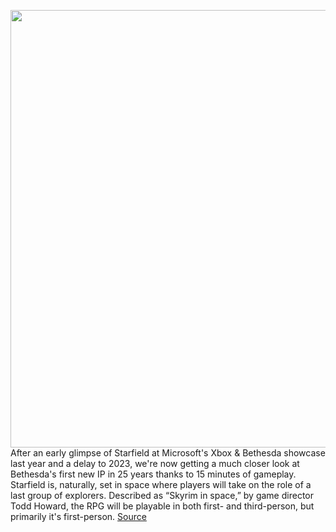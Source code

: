 <img src='https://cdn.vox-cdn.com/thumbor/-fDwE4Yqc1VZ5fRVM6zR_xcSzKc=/0x0:1426x798/1200x0/filters:focal(0x0:1426x798):no_upscale()/cdn.vox-cdn.com/uploads/chorus_asset/file/23622704/AgvR7RQ.png' width='700px' /><br/>
After an early glimpse of Starfield at Microsoft's Xbox & Bethesda showcase last year and a delay to 2023, we're now getting a much closer look at Bethesda's first new IP in 25 years thanks to 15 minutes of gameplay. Starfield is, naturally, set in space where players will take on the role of a last group of explorers. Described as “Skyrim in space,” by game director Todd Howard, the RPG will be playable in both first- and third-person, but primarily it's first-person.
<a href='https://www.theverge.com/2022/6/12/23162369/starfied-gameplay-trailer-bethesda-xbox-showcase-2022'> Source <a/>